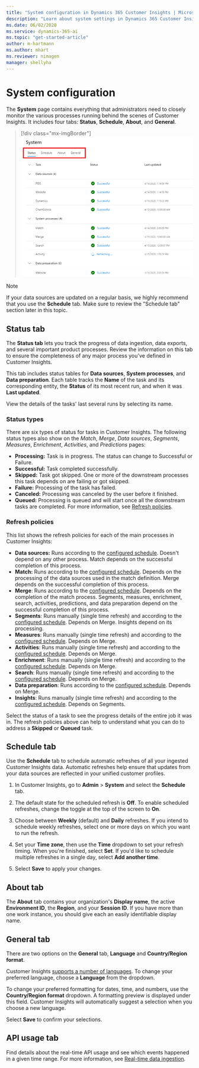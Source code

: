 ```yaml
---
title: "System configuration in Dynamics 365 Customer Insights | Microsoft Docs"
description: "Learn about system settings in Dynamics 365 Customer Insights."
ms.date: 06/02/2020
ms.service: dynamics-365-ai
ms.topic: "get-started-article"
author: m-hartmann
ms.author: mhart
ms.reviewer: nimagen
manager: shellyha
---
```


# System configuration

The **System** page contains everything that administrators need to closely monitor the various processes running behind the scenes of Customer Insights. It includes four tabs: **Status**, **Schedule**, **About**, and **General**.

> [!div class="mx-imgBorder"]
> ![System page](media/system-tabs.png "System page")

> [!NOTE]
> If your data sources are updated on a regular basis, we highly recommend that you use the **Schedule** tab. Make sure to review the "Schedule tab" section later in this topic.

## Status tab

The **Status tab** lets you track the progress of data ingestion, data exports, and several important product processes. Review the information on this tab to ensure the completeness of any major process you've defined in Customer Insights.

This tab includes status tables for **Data sources**, **System processes**, and **Data preparation**. Each table tracks the **Name** of the task and its corresponding entity, the **Status** of its most recent run, and when it was **Last updated**.

View the details of the tasks' last several runs by selecting its name.

### Status types

There are six types of status for tasks in Customer Insights. The following status types also show on the *Match*, *Merge*, *Data sources*, *Segments*, *Measures*, *Enrichment*, *Activities*, and *Predictions* pages:

- **Processing:** Task is in progress. The status can change to Successful or Failure.
- **Successful:** Task completed successfully.
- **Skipped:** Task got skipped. One or more of the downstream processes this task depends on are failing or got skipped.
- **Failure:** Processing  of the task has failed.
- **Canceled:** Processing was canceled by the user before it finished.
- **Queued:** Processing is queued and will start once all the downstream tasks are completed. For more information, see [Refresh policies](#refresh-policies).

### Refresh policies

This list shows the refresh policies for each of the main processes in Customer Insights:

- **Data sources:** Runs according to the [configured schedule](#schedule-tab). Doesn't depend on any other process. Match depends on the successful completion of this process.
- **Match:** Runs according to the [configured schedule](#schedule-tab). Depends on the processing of the data sources used in the match definition. Merge depends on the successful completion of this process.
- **Merge**: Runs according to the [configured schedule](#schedule-tab). Depends on the completion of the match process. Segments, measures, enrichment, search, activities, predictions, and data preparation depend on the successful completion of this process.
- **Segments**: Runs manually (single time refresh) and according to the [configured schedule](#schedule-tab). Depends on Merge. Insights depend on its processing.
- **Measures**: Runs manually (single time refresh) and according to the [configured schedule](#schedule-tab). Depends on Merge.
- **Activities**: Runs manually (single time refresh) and according to the [configured schedule](#schedule-tab). Depends on Merge.
- **Enrichment**: Runs manually (single time refresh) and according to the [configured schedule](#schedule-tab). Depends on Merge.
- **Search**: Runs manually (single time refresh) and according to the [configured schedule](#schedule-tab). Depends on Merge.
- **Data preparation**: Runs according to the [configured schedule](#schedule-tab). Depends on Merge.
- **Insights**: Runs manually (single time refresh) and according to the [configured schedule](#schedule-tab). Depends on Segments.

Select the status of a task to see the progress details of the entire job it was in. The refresh policies above can help to understand what you can do to address a **Skipped** or **Queued** task.

## Schedule tab

Use the **Schedule** tab to schedule automatic refreshes of all your ingested Customer Insights data. Automatic refreshes help ensure that updates from your data sources are reflected in your unified customer profiles.

1. In Customer Insights, go to **Admin** > **System** and select the **Schedule** tab.

2. The default state for the scheduled refresh is **Off**. To enable scheduled refreshes, change the toggle at the top of the screen to **On**.

3. Choose between **Weekly** (default) and **Daily** refreshes. If you intend to schedule weekly refreshes, select one or more days on which you want to run the refresh.

4. Set your **Time zone**, then use the **Time** dropdown to set your refresh timing. When you're finished, select **Set**. If you'd like to schedule multiple refreshes in a single day, select **Add another time**.

5. Select **Save** to apply your changes.

## About tab

The **About** tab contains your organization's **Display name**, the active **Environment ID**, the **Region**, and your **Session ID**. If you have more than one work instance, you should give each an easily identifiable display name.

## General tab

There are two options on the **General** tab, **Language** and **Country/Region format**.

Customer Insights [supports a number of languages](supported-languages.md). To change your preferred language, choose a **Language** from the dropdown.

To change your preferred formatting for dates, time, and numbers, use the **Country/Region format** dropdown. A formatting preview is displayed under this field. Customer Insights will automatically suggest a selection when you choose a new language.

Select **Save** to confirm your selections.

## API usage tab

Find details about the real-time API usage and see which events happened in a given time range. For more information, see [Real-time data ingestion](real-time-data-ingestion.md).
